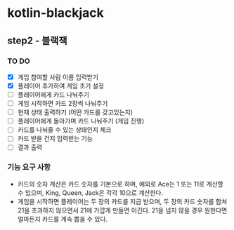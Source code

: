 # kotlin-blackjack

## step2 - 블랙잭

### TO DO

- [X] 게임 참여할 사람 이름 입력받기
- [X] 플레이어 추가하여 게임 초기 설정
- [ ] 플레이어에게 카드 나눠주기
- [ ] 게임 시작하면 카드 2장씩 나눠주기
- [ ] 현재 상태 출력하기 (어떤 카드를 갖고있는지)
- [ ] 플레이어에게 돌아가며 카드 나눠주기 (게임 진행)
- [ ] 카드를 나눠줄 수 있는 상태인지 체크
- [ ] 카드 받을 건지 입력받는 기능
- [ ] 결과 출력

### 기능 요구 사항

* 카드의 숫자 계산은 카드 숫자를 기본으로 하며, 예외로 Ace는 1 또는 11로 계산할 수 있으며, King, Queen, Jack은 각각 10으로 계산한다.
* 게임을 시작하면 플레이어는 두 장의 카드를 지급 받으며, 두 장의 카드 숫자를 합쳐 21을 초과하지 않으면서 21에 가깝게 만들면 이긴다. 21을 넘지 않을 경우 원한다면 얼마든지 카드를 계속 뽑을 수 있다.
